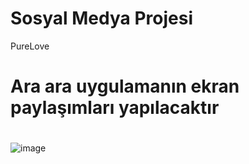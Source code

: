 # Sosyal Medya Projesi
PureLove

# Ara ara uygulamanın ekran paylaşımları yapılacaktır

#
#
#


![image](https://github.com/user-attachments/assets/cc0c54d7-8ac6-46bc-a3c0-7a6b958ec499)


